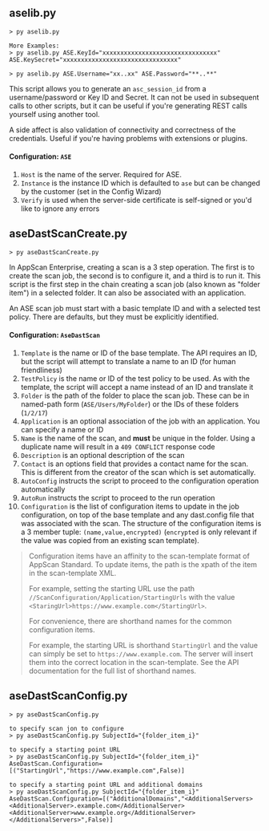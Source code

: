 ## aselib.py
```
> py aselib.py

More Examples:
> py aselib.py ASE.KeyId="xxxxxxxxxxxxxxxxxxxxxxxxxxxxxxxx" ASE.KeySecret="xxxxxxxxxxxxxxxxxxxxxxxxxxxxxxxx"

> py aselib.py ASE.Username="xx..xx" ASE.Password="**..**"
```
This script allows you to generate an `asc_session_id` from a username/password or Key ID and Secret. It can not be used in subsequent calls to other scripts, but it can be useful if you're generating REST calls yourself using another tool.

A side affect is also validation of connectivity and correctness of the credentials. Useful if you're having problems with extensions or plugins.

#### Configuration: `ASE`
1. `Host` is the name of the server. Required for ASE.
1. `Instance` is the instance ID which is defaulted to `ase` but can be changed by the customer (set in the Config Wizard)
1. `Verify` is used when the server-side certificate is self-signed or you'd like to ignore any errors

## aseDastScanCreate.py
```
> py aseDastScanCreate.py
```

In AppScan Enterprise, creating a scan is a 3 step operation. The first is to create the scan job, the second is to configure it, and a third is to run it.
This script is the first step in the chain creating a scan job (also known as "folder item") in a selected folder. It can also be associated with an application.

An ASE scan job must start with a basic template ID and with a selected test policy. There are defaults, but they must be explicitly identified.

#### Configuration: `AseDastScan`
1. `Template` is the name or ID of the base template. The API requires an ID, but the script will attempt to translate a name to an ID (for human friendliness)
1. `TestPolicy` is the name or ID of the test policy to be used. As with the template, the script will accept a name instead of an ID and translate it
1. `Folder` is the path of the folder to place the scan job. These can be in named-path form (`ASE/Users/MyFolder`) or the IDs of these folders (`1/2/17`)
1. `Application` is an optional association of the job with an application. You can specify a name or ID
1. `Name` is the name of the scan, and __must__ be unique in the folder. Using a duplicate name will result in a `409 CONFLICT` response code
1. `Description` is an optional description of the scan
1. `Contact` is an options field that provides a contact name for the scan. This is different from the creator of the scan which is set automatically.
1. `AutoConfig` instructs the script to proceed to the configuration operation automatically
1. `AutoRun` instructs the script to proceed to the run operation
1. `Configuration` is the list of configuration items to update in the job configuration, on top of the base template and any dast.config file that was associated with the scan. The structure of the configuration items is a 3 member tuple: `(name,value,encrypted)` (`encrypted` is only relevant if the value was copied from an existing scan template).

>Configuration items have an affinity to the scan-template format of AppScan Standard. To update items, the path is the xpath of the item in the scan-template XML.
>
>For example, setting the starting URL use the path `//ScanConfiguration/Application/StartingUrls` with the value `<StaringUrl>https://www.example.com</StartingUrl>`. 
>
>For convenience, there are shorthand names for the common configuration items.
>
>For example, the starting URL is shorthand `StartingUrl` and the value can simply be set to `https://www.example.com`. The server will insert them into the correct location in the scan-template. See the API documentation for the full list of shorthand names.

## aseDastScanConfig.py
```
> py aseDastScanConfig.py

to specify scan jon to configure
> py aseDastScanConfig.py SubjectId="{folder_item_i}"

to specify a starting point URL
> py aseDastScanConfig.py SubjectId="{folder_item_i}" AseDastScan.Configuration=[("StartingUrl","https://www.example.com",False)]

to specify a starting point URL and additional domains
> py aseDastScanConfig.py SubjectId="{folder_item_i}" AseDastScan.Configuration=[("AdditionalDomains","<AdditionalServers><AdditionalServer>.example.com</AdditionalServer><AdditionalServer>www.example.org</AdditionalServer></AdditionalServers>",False)]



```